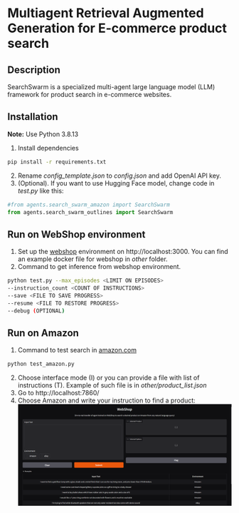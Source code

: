# Multiagent Retrieval Augmented Generation for E-commerce product search
## Description
SearchSwarm is a specialized multi-agent large language model (LLM) framework for product search in e-commerce websites.
## Installation
**Note:** Use Python 3.8.13
1. Install dependencies
```bash
pip install -r requirements.txt
```
2. Rename *config_template.json* to *config.json* and add OpenAI API key.
3. (Optional). If you want to use Hugging Face model, change code in *test.py* like this:
```python
#from agents.search_swarm_amazon import SearchSwarm
from agents.search_swarm_outlines import SearchSwarm
```
## Run on WebShop environment
1. Set up the [webshop](https://github.com/princeton-nlp/WebShop) environment on http://localhost:3000. You can find an example docker file for webshop in *other* folder.
2. Command to get inference from webshop environment.
```bash
python test.py --max_episodes <LIMIT ON EPISODES>
--instruction_count <COUNT OF INSTRUCTIONS>
--save <FILE TO SAVE PROGRESS>
--resume <FILE TO RESTORE PROGRESS>
--debug (OPTIONAL)
```

## Run on Amazon
1. Command to test search in [amazon.com](https://www.amazon.com/)
```bash
python test_amazon.py
```
2. Choose interface mode (I) or you can provide a file with list of instructions (T). Example of such file is in *other/product_list.json* 
3. Go to http://localhost:7860/
4. Choose Amazon and write your instruction to find a product:
![img](other/demostration.png)